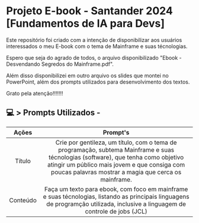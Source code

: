 # Projeto E-book - Santander 2024 [Fundamentos de IA para Devs]
Este repositório foi criado com a intenção de disponibilizar aos usuários interessados o meu E-book com o tema de Mainframe e suas técnologias.

Espero que seja do agrado de todos, o arquivo disponibilizado "Ebook - Desvendando Segredos do Mainframe.pdf".

Além disso disponibilizei em outro arquivo os slides que montei no PowerPoint, além dos prompts  utilizados para desenvolvimento dos textos.

Grato pela atenção!!!!!!!

## 💻 > Prompts Utilizados -
|    Ações      |      Prompt's |
| :-----------: | :-----------: |
| Título      | Crie por gentileza, um título, com o tema de programação, subtema Mainframe e suas técnologias (software), que tenha como objetivo atingir um público mais jovem e que consiga com poucas palavras mostrar a magia que cerca os mainframe.      |
| Conteúdo    | Faça um texto para ebook, com foco em mainframe e suas técnologias, listando as principais linguagens de programção utilizada, inclusive a linguagem de controle de jobs (JCL) |

